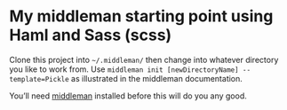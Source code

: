 # My middleman starting point using Haml and Sass (scss)

Clone this project into `~/.middleman/` then change into whatever directory
you like to work from. Use `middleman init [newDirectoryName]
--template=Pickle` as illustrated in the middleman documentation.

You&rsquo;ll need [middleman](https://github.com/middleman/middleman) installed before this will do you any good.
